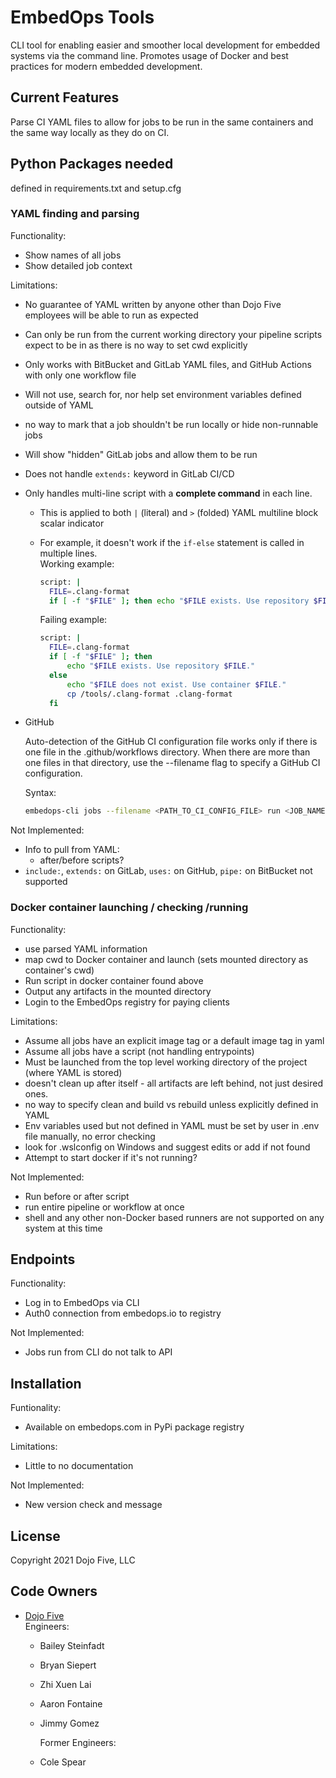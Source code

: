 # EmbedOps Tools

CLI tool for enabling easier and smoother local development for embedded systems via the command line. Promotes usage of Docker and best practices for modern embedded development.

## Current Features

Parse CI YAML files to allow for jobs to be run in the same containers and the same way locally as they do on CI.

## Python Packages needed

defined in requirements.txt and setup.cfg

### YAML finding and parsing

Functionality:

- Show names of all jobs
- Show detailed job context

Limitations:

- No guarantee of YAML written by anyone other than Dojo Five employees will be able to run as expected
- Can only be run from the current working directory your pipeline scripts expect to be in as there is no way to set cwd explicitly
- Only works with BitBucket and GitLab YAML files, and GitHub Actions with only one workflow file
- Will not use, search for, nor help set environment variables defined outside of YAML
- no way to mark that a job shouldn't be run locally or hide non-runnable jobs
- Will show "hidden" GitLab jobs and allow them to be run
- Does not handle `extends:` keyword in GitLab CI/CD
- Only handles multi-line script with a **complete command** in each line.
  - This is applied to both `|` (literal) and `>` (folded) YAML multiline block scalar indicator
  - For example, it doesn't work if the `if-else` statement is called in multiple lines. \
    Working example:

    ```bash
    script: |
      FILE=.clang-format
      if [ -f "$FILE" ]; then echo "$FILE exists. Use repository $FILE."; else echo "$FILE does not exist. Use container $FILE."; cp /tools/.clang-format .clang-format; fi
    ```

    Failing example:

    ```bash
    script: |
      FILE=.clang-format
      if [ -f "$FILE" ]; then 
          echo "$FILE exists. Use repository $FILE."
      else 
          echo "$FILE does not exist. Use container $FILE."
          cp /tools/.clang-format .clang-format
      fi
    ```

- GitHub

  Auto-detection of the GitHub CI configuration file works only if there is one file in the .github/workflows directory. When there are more than one files in that directory, use the --filename flag to specify a GitHub CI configuration.

  Syntax:

  ```bash
  embedops-cli jobs --filename <PATH_TO_CI_CONFIG_FILE> run <JOB_NAME>
  ```

Not Implemented:

- Info to pull from YAML:
  - after/before scripts?
- `include:`, `extends:` on GitLab, `uses:` on GitHub, `pipe:` on BitBucket not supported

### Docker container launching / checking /running

Functionality:

- use parsed YAML information
- map cwd to Docker container and launch (sets mounted directory as container's cwd)
- Run script in docker container found above
- Output any artifacts in the mounted directory
- Login to the EmbedOps registry for paying clients

Limitations:

- Assume all jobs have an explicit image tag or a default image tag in yaml
- Assume all jobs have a script (not handling entrypoints)
- Must be launched from the top level working directory of the project (where YAML is stored)
- doesn't clean up after itself - all artifacts are left behind, not just desired ones.
- no way to specify clean and build vs rebuild unless explicitly defined in YAML
- Env variables used but not defined in YAML must be set by user in .env file manually, no error checking
- look for .wslconfig on Windows and suggest edits or add if not found
- Attempt to start docker if it's not running?

Not Implemented:

- Run before or after script
- run entire pipeline or workflow at once
- shell and any other non-Docker based runners are not supported on any system at this time

## Endpoints

Functionality:

- Log in to EmbedOps via CLI
- Auth0 connection from embedops.io to registry

Not Implemented:

- Jobs run from CLI do not talk to API

## Installation

Funtionality:

- Available on embedops.com in PyPi package registry

Limitations:

- Little to no documentation

Not Implemented:

- New version check and message

## License

Copyright 2021 Dojo Five, LLC

## Code Owners

- [Dojo Five](https://dojofive.com/)  
    Engineers:
  - Bailey Steinfadt
  - Bryan Siepert
  - Zhi Xuen Lai
  - Aaron Fontaine
  - Jimmy Gomez

    Former Engineers:
  - Cole Spear
